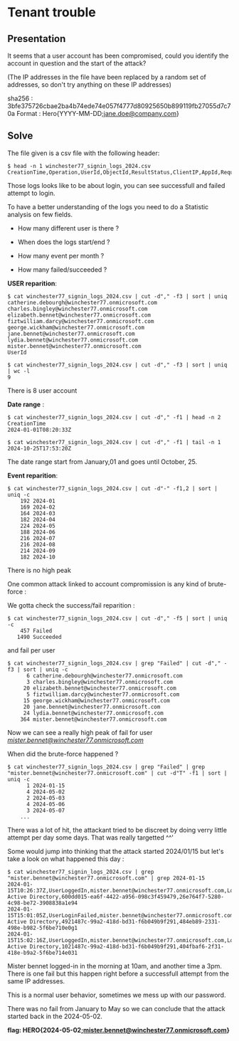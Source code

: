 # Tenant trouble

## Presentation

It seems that a user account has been compromised, could you identify the account in question and the start of the attack?

(The IP addresses in the file have been replaced by a random set of addresses, so don't try anything on these IP addresses)

sha256 : 3bfe375726cbae2ba4b74ede74e057f4777d80925650b899119fb27055d7c70a
Format : Hero{YYYY-MM-DD;jane.doe@company.com}

## Solve 

The file given is a csv file with the following header:

```
$ head -n 1 winchester77_signin_logs_2024.csv 
CreationTime,Operation,UserId,ObjectId,ResultStatus,ClientIP,AppId,RequestId,CorrelationId
```

Those logs looks like to be about login, you can see successfull and failed attempt to login.

To have a better understanding of the logs you need to do a Statistic analysis on few fields.

* How many different user is there ?

* When does the logs start/end ?

* How many event per month ?

* How many failed/succeeded ? 


**USER reparition**: 

```
$ cat winchester77_signin_logs_2024.csv | cut -d"," -f3 | sort | uniq 
catherine.debourgh@winchester77.onmicrosoft.com
charles.bingley@winchester77.onmicrosoft.com
elizabeth.bennet@winchester77.onmicrosoft.com
fiztwilliam.darcy@winchester77.onmicrosoft.com
george.wickham@winchester77.onmicrosoft.com
jane.bennet@winchester77.onmicrosoft.com
lydia.bennet@winchester77.onmicrosoft.com
mister.bennet@winchester77.onmicrosoft.com
UserId

$ cat winchester77_signin_logs_2024.csv | cut -d"," -f3 | sort | uniq | wc -l
9
```

There is 8 user account

**Date range** :

```
$ cat winchester77_signin_logs_2024.csv | cut -d"," -f1 | head -n 2
CreationTime
2024-01-01T08:20:33Z

$ cat winchester77_signin_logs_2024.csv | cut -d"," -f1 | tail -n 1
2024-10-25T17:53:20Z
```

The date range start from January,01 and goes until October, 25.

**Event reparition**:


```
$ cat winchester77_signin_logs_2024.csv | cut -d"-" -f1,2 | sort | uniq -c
    192 2024-01
    169 2024-02
    164 2024-03
    182 2024-04
    224 2024-05
    188 2024-06
    216 2024-07
    216 2024-08
    214 2024-09
    182 2024-10
```

There is no high peak

One common attack linked to account compromission is any kind of brute-force :

We gotta check the success/fail reparition :

```
$ cat winchester77_signin_logs_2024.csv | cut -d"," -f5 | sort | uniq -c
    457 Failed
   1490 Succeeded
```

and fail per user 

```
$ cat winchester77_signin_logs_2024.csv | grep "Failed" | cut -d"," -f3 | sort | uniq -c
      6 catherine.debourgh@winchester77.onmicrosoft.com
      3 charles.bingley@winchester77.onmicrosoft.com
     20 elizabeth.bennet@winchester77.onmicrosoft.com
      5 fiztwilliam.darcy@winchester77.onmicrosoft.com
     15 george.wickham@winchester77.onmicrosoft.com
     20 jane.bennet@winchester77.onmicrosoft.com
     24 lydia.bennet@winchester77.onmicrosoft.com
    364 mister.bennet@winchester77.onmicrosoft.com
```

Now we can see a really high peak of fail for user *mister.bennet@winchester77.onmicrosoft.com*


When did the brute-force happened ?

```
$ cat winchester77_signin_logs_2024.csv | grep "Failed" | grep "mister.bennet@winchester77.onmicrosoft.com" | cut -d"T" -f1 | sort | uniq -c
      1 2024-01-15
      4 2024-05-02
      2 2024-05-03
      4 2024-05-06
      3 2024-05-07
    ...
```

There was a lot of hit, the attackant tried to be discreet by doing verry little attempt per day some days. That was really targetted ^^'

Some would jump into thinking that the attack started 2024/01/15 but let's take a look on what happened this day :

```
$ cat winchester77_signin_logs_2024.csv | grep "mister.bennet@winchester77.onmicrosoft.com" | grep 2024-01-15
2024-01-15T10:26:37Z,UserLoggedIn,mister.bennet@winchester77.onmicrosoft.com,Login,Succeeded,144.231.115.9,Azure Active Directory,600dd015-ea6f-4422-a956-098c3f459479,26e764f7-5280-4c98-be72-3908838a1e94
2024-01-15T15:01:05Z,UserLoginFailed,mister.bennet@winchester77.onmicrosoft.com,Login,Failed,163.41.99.114,Azure Active Directory,4921487c-99a2-418d-bd31-f6b049b9f291,484eb89-2331-498e-b982-5f6be710e0g1
2024-01-15T15:02:16Z,UserLoggedIn,mister.bennet@winchester77.onmicrosoft.com,Login,Succeeded,163.41.99.114,Azure Active Directory,1021487c-99a2-418d-bd31-f6b049b9f291,404fbaf6-2f31-418e-b9a2-5f6be714e031
```

Mister bennet logged-in in the morning at 10am, and another time a 3pm. There is one fail but this happen right before a successfull attempt from the same IP addresses.

This is a normal user behavior, sometimes we mess up with our password.

There was no fail from January to May so we can conclude that the attack started back in the 2024-05-02.

**flag: HERO{2024-05-02;mister.bennet@winchester77.onmicrosoft.com}**
